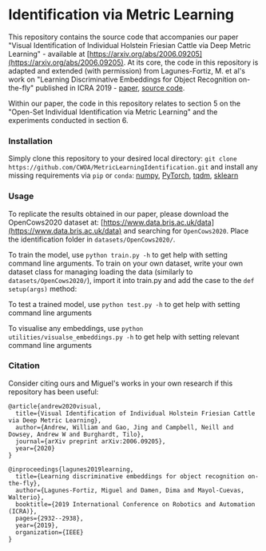 # Identification via Metric Learning

This repository contains the source code that accompanies our paper "Visual Identification of Individual Holstein Friesian Cattle via Deep Metric Learning" - available at [https://arxiv.org/abs/2006.09205](https://arxiv.org/abs/2006.09205).
At its core, the code in this repository is adapted and extended (with permission) from Lagunes-Fortiz, M. et al's work on "Learning Discriminative Embeddings for Object Recognition on-the-fly" published in ICRA 2019 - [paper](https://ieeexplore.ieee.org/document/8793715), [source code](https://github.com/MikeLagunes/Supervised-Triplet-Network).

Within our paper, the code in this repository relates to section 5 on the "Open-Set Individual Identification via Metric Learning" and the experiments conducted in section 6.

### Installation

Simply clone this repository to your desired local directory: `git clone https://github.com/CWOA/MetricLearningIdentification.git` and
install any missing requirements via `pip` or `conda`: [numpy](https://pypi.org/project/numpy/), [PyTorch](https://pytorch.org/), [tqdm](https://pypi.org/project/tqdm/), [sklearn](https://pypi.org/project/scikit-learn/)

### Usage

To replicate the results obtained in our paper, please download the OpenCows2020 dataset at: [https://www.data.bris.ac.uk/data](https://www.data.bris.ac.uk/data) and searching for `OpenCows2020`.
Place the identification folder in `datasets/OpenCows2020/`.

To train the model, use `python train.py -h` to get help with setting command line arguments. To train on your own dataset, write your own dataset class for managing loading the data (similarly to `datasets/OpenCows2020/`), import it into train.py and add the case to the `def setup(args)` method:

To test a trained model, use `python test.py -h` to get help with setting command line arguments

To visualise any embeddings, use `python utilities/visualse_embeddings.py -h` to get help with setting relevant command line arguments

### Citation

Consider citing ours and Miguel's works in your own research if this repository has been useful:
```
@article{andrew2020visual,
  title={Visual Identification of Individual Holstein Friesian Cattle via Deep Metric Learning},
  author={Andrew, William and Gao, Jing and Campbell, Neill and Dowsey, Andrew W and Burghardt, Tilo},
  journal={arXiv preprint arXiv:2006.09205},
  year={2020}
}

@inproceedings{lagunes2019learning,
  title={Learning discriminative embeddings for object recognition on-the-fly},
  author={Lagunes-Fortiz, Miguel and Damen, Dima and Mayol-Cuevas, Walterio},
  booktitle={2019 International Conference on Robotics and Automation (ICRA)},
  pages={2932--2938},
  year={2019},
  organization={IEEE}
}
```
